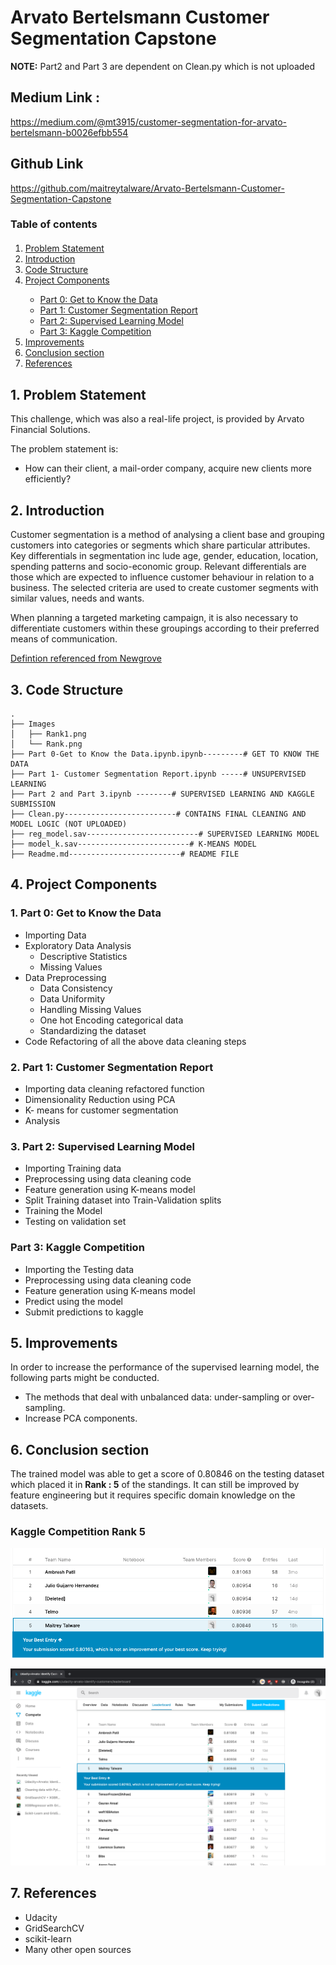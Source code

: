 # Arvato Bertelsmann Customer Segmentation Capstone
 
**NOTE:** Part2 and Part 3 are dependent on Clean.py which is not uploaded

## Medium Link :
 https://medium.com/@mt3915/customer-segmentation-for-arvato-bertelsmann-b0026efbb554

 ## Github Link
 https://github.com/maitreytalware/Arvato-Bertelsmann-Customer-Segmentation-Capstone

### Table of contents

<div class="alert alert-block alert-info" style="margin-top: 20px">
    <ol>
        <li><a href="#ref1">Problem Statement </a></li>
        <li><a href="#ref1">Introduction </a></li>
        <li><a href="#ref1">Code Structure</a></li>
        <li><a href="#ref1">Project Components</a></li>
                <ul>
         <li><a href="#ref3">Part 0: Get to Know the Data</a></li>
        <li><a href="#ref4">Part 1: Customer Segmentation Report</a></li>
        <li><a href="#ref4">Part 2: Supervised Learning Model</a></li>
        <li><a href="#ref4">Part 3: Kaggle Competition</a></li>
        </ul>
        <li><a href="#ref2">Improvements</a></li>
        <li><a href="#ref9">Conclusion section</a></li>
        <li><a href="#ref9">References</a></li>
    </ol>
</div>

## 1. Problem Statement
This challenge, which was also a real-life project, is provided by Arvato Financial Solutions. 

The problem statement is:
- How can their client, a mail-order company, acquire new clients more efficiently?

## 2. Introduction
Customer segmentation is a method of analysing a client base and grouping customers into categories or segments which share particular attributes. Key differentials in segmentation inc
lude age, gender, education, location, spending patterns and socio-economic group. Relevant differentials are those which are expected to influence customer behaviour in relation to a business. The selected criteria are used to create customer segments with similar values, needs and wants.

When planning a targeted marketing campaign, it is also necessary to differentiate customers within these groupings according to their preferred means of communication.

<a href='https://newgrove.com/an-introduction-to-customer-segmentation/
'>Defintion referenced from Newgrove</a>

## 3. Code Structure
```
.
├── Images
│   ├── Rank1.png
│   └── Rank.png
├── Part 0-Get to Know the Data.ipynb.ipynb---------# GET TO KNOW THE DATA
├── Part 1- Customer Segmentation Report.ipynb -----# UNSUPERVISED LEARNING
├── Part 2 and Part 3.ipynb --------# SUPERVISED LEARNING AND KAGGLE SUBMISSION
├── Clean.py-------------------------# CONTAINS FINAL CLEANING AND MODEL LOGIC (NOT UPLOADED)
├── reg_model.sav-------------------------# SUPERVISED LEARNING MODEL
├── model_k.sav-------------------------# K-MEANS MODEL
├── Readme.md-------------------------# README FILE

```

## 4. Project Components

### 1. Part 0: Get to Know the Data
- Importing Data
- Exploratory Data Analysis
    - Descriptive Statistics
    - Missing Values
- Data Preprocessing
    - Data Consistency
    - Data Uniformity
    - Handling Missing Values
    - One hot Encoding categorical data
    - Standardizing the dataset
- Code Refactoring of all the above data cleaning steps

### 2. Part 1: Customer Segmentation Report

- Importing data cleaning refactored  function
- Dimensionality Reduction using PCA
- K- means for customer segmentation
- Analysis

### 3. Part 2: Supervised Learning Model
- Importing Training data
- Preprocessing using data cleaning code
- Feature generation using K-means model
- Split Training dataset into Train-Validation splits
- Training the Model
- Testing on validation set

### Part 3: Kaggle Competition
- Importing the Testing data
- Preprocessing using data cleaning code
- Feature generation using K-means model
- Predict using the model
- Submit predictions to kaggle

## 5. Improvements
In order to increase the performance of the supervised learning model, the following parts might be conducted.
- The methods that deal with unbalanced data: under-sampling or over- sampling.
- Increase PCA components.


## 6. Conclusion section
The trained model was able to get a score of 0.80846 on the testing dataset which placed it in **Rank : 5** of the standings. It can still be improved by feature engineering but it requires specific domain knowledge on the datasets.

### Kaggle Competition Rank 5
<img src='Images/Rank1.png'><img>

<img src='Images/Rank.png'><img>

## 7. References

- Udacity
- GridSearchCV
- scikit-learn
- Many other open sources
